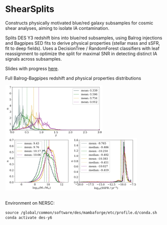 # ShearSplits

Constructs physically motivated blue/red galaxy subsamples for cosmic shear analyses, aiming to isolate IA contamination.

Splits DES Y3 redshift bins into blue/red subsamples, using Balrog injections and Bagpipes SED fits to derive physical properties (stellar mass and sSFR, fit to deep fields). Uses a DecisionTree / RandomForest classifiers with leaf reassignment to optimize the split for maximal SNR in detecting distinct IA signals across subsamples.

Slides with progress [here](https://docs.google.com/presentation/d/1c1TtCute3TPkhdmHo9TaczSFcOCW1qLBMDqlfJuds6w/edit?usp=sharing).


Full Balrog-Bagpipes redshift and physical properties distributions

<img class="post-img" height=170 align="left" src="/figures/nzs_hist_full.png"/>
<img class="post-img" height=170 align="left" src="/figures/stell_ssfr_hist_full.png"/>

<br clear="left"/>
<br/>

Environment on NERSC:
```
source /global/common/software/des/mambaforge/etc/profile.d/conda.sh
conda activate des-y6
```
